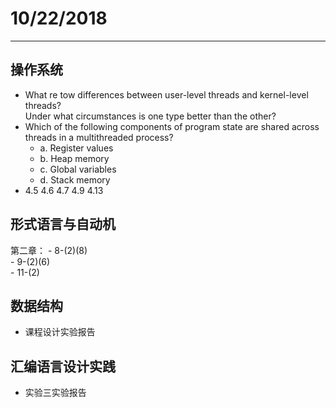 # 10/22/2018  
---  
## 操作系统  
- What re tow differences between user-level threads and kernel-level threads?  
  Under what circumstances is one type better than the other?  
- Which of the following components of program state are shared across threads in a multithreaded process?
	- a. Register values  
	- b. Heap memory  
	- c. Global variables  
	- d. Stack memory  
- 4.5 4.6 4.7 4.9 4.13  
	
## 形式语言与自动机  
第二章：
	- 8-(2)(8)  
	- 9-(2)(6)  
	- 11-(2)  
	
## 数据结构  
- 课程设计实验报告  

## 汇编语言设计实践  
- 实验三实验报告  